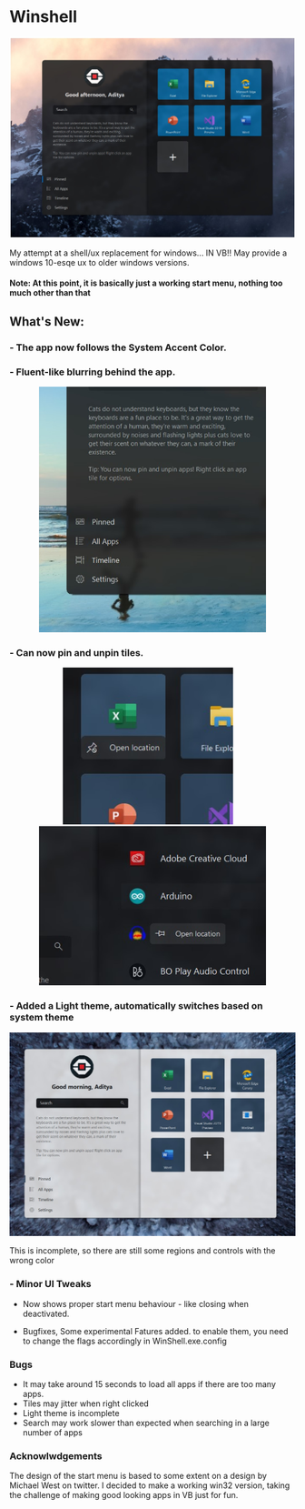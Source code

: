 # Winshell

<p align="center">
  <img src="WinShell/Resources/dark.jpg" width="900">
</p>

My attempt at a shell/ux replacement for windows... IN VB!!
May provide a windows 10-esqe ux to older windows versions.

#### Note: At this point, it is basically just a working start menu, nothing too much other than that

## What's New:

###  - The app now follows the System Accent Color.
###  - Fluent-like blurring behind the app.  
<p align="center">
  <img src="WinShell/Resources/blur.jpg" width="400">
</p>

###  - Can now pin and unpin tiles.
<p align="center">
  <img src="WinShell/Resources/menu.jpg" width="300"> &nbsp;&nbsp;&nbsp; <img src="WinShell/Resources/menu2.jpg" width="400">
</p>

###  - Added a Light theme, automatically switches based on system theme
<p align="center">
  <img src="WinShell/Resources/light.jpg" width="600">
</p>
This is incomplete, so there are still some regions and controls with the wrong color


###  - Minor UI Tweaks
 - Now shows proper start menu behaviour - like closing when deactivated.

 - Bugfixes, 
Some experimental Fatures added. to enable them, you need to change the flags accordingly in WinShell.exe.config

### Bugs
  - It may take around 15 seconds to load all apps if there are too many apps.
  - Tiles may jitter when right clicked
  - Light theme is incomplete
  - Search may work slower than expected when searching in a large number of apps

### Acknowlwdgements
 The design of the start menu is based to some extent on a design by Michael West on twitter. I decided to make a working win32 version,
 taking the challenge of making good looking apps in VB just for fun.
